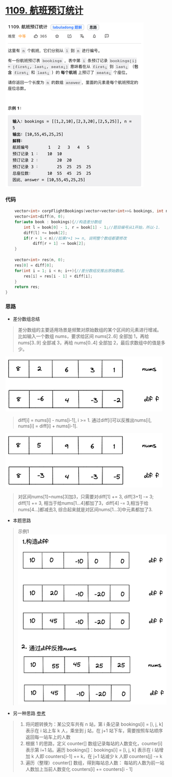 # [1109. 航班预订统计](https://leetcode.cn/problems/corporate-flight-bookings/)

<img src="https://raw.githubusercontent.com/damenshi/myImage/main/img/image-20220614112345848.png" alt="image-20220614112345848" style="zoom:50%;" />



### 代码

```C++
	vector<int> corpFlightBookings(vector<vector<int>>& bookings, int n) 		{
    vector<int>diff(n, 0);
    for(auto book : bookings){//构造差分数组
        int l = book[0] - 1, r = book[1] - 1;//题目编号从1开始，所以-1.
        diff[l] += book[2];
        if(r + 1 < n)//如果r+1 >= n, 说明整个数组都要修改
            diff[r + 1] -= book[2]; 
    }

    vector<int> res(n, 0);
    res[0] = diff[0];
    for(int i = 1; i < n; i++){//差分数组反推出原始数组。
        res[i] = res[i - 1] + diff[i];
    }
    return res;
}
```

###  思路

+ 差分数组总结
> 差分数组的主要适用场景是频繁对原始数组的某个区间的元素进行增减。
> 比如输入一个数组 nums，要求给区间 nums[2..6] 全部加 1，再给 nums[3..9] 全部减 3，再给 nums[0..4] 全部加 2，最后求数组中的值是多少。

![image-20220614113750802](https://raw.githubusercontent.com/damenshi/myImage/main/img/image-20220614113750802.png)

> diff[i] = nums[i] - nums[i-1], i >= 1.
> 通过diff[i]可以反推出nums[i], nums[i] = diff[i] + nums[i-1].

![image-20220614113913634](https://raw.githubusercontent.com/damenshi/myImage/main/img/image-20220614113913634.png)

> 对区间nums[1]~nums[3]加3，只需要对diff[1] += 3, diff[3+1] -= 3; diff[1] += 3, 相当于给nums[1...4]都加了3，diff[4] -= 3,相当于给nums[4...]都减去3, 综合起来就是对区间nums[1...3]中元素都加了3.



+ 本题思路
> 示例1
> ![image-20220614123103696](https://raw.githubusercontent.com/damenshi/myImage/main/img/image-20220614123103696.png)

+ 另一种思路
[参考](https://leetcode.cn/problems/corporate-flight-bookings/solution/5118_hang-ban-yu-ding-tong-ji-by-user9081a/)
> 1. 将问题转换为：某公交车共有 n 站，第 i 条记录 bookings[i] = [i, j, k] 表示在 i 站上车 k 人，乘坐到 j 站，在 j+1 站下车，需要按照车站顺序返回每一站车上的人数
> 2. 根据 1 的思路，定义 counter[] 数组记录每站的人数变化，counter[i] 表示第 i+1 站。遍历 bookings[]：bookings[i] = [i, j, k] 表示在 i 站增加 k 人即 counters[i-1] += k，在 j+1 站减少 k 人即 counters[j] -= k
> 3. 遍历（整理）counter[] 数组，得到每站总人数： 每站的人数为前一站人数加上当前人数变化 counters[i] += counters[i - 1]

